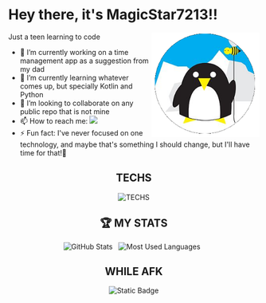 # Hey there, it's MagicStar7213!! #
<img src="github-avatar.png" align="right" width="216px" height="auto"/>
Just a teen learning to code

- 🔭 I’m currently working on a time management app as a suggestion from my dad
- 🌱 I’m currently learning whatever comes up, but specially Kotlin and Python
- 👯 I’m looking to collaborate on any public repo that is not mine
- 📫 How to reach me: <a href="mailto:saltaestrellas@hotmail.com"><img src="https://skillicons.dev/icons?i=gmail" width="20px" height="auto"/></a>
- ⚡ Fun fact: I've never focused on one technology, and maybe that's something I should change, but I'll have time for that!🤪

<div align="center">
  
## TECHS 
![TECHS](https://skillicons.dev/icons?i=kotlin,androidstudio,firebase,gradle,py,github,arduino,ubuntu&perline=4)

## 🏆 MY STATS
  <img height=175 alt="GitHub Stats" src="https://github-readme-stats.vercel.app/api?username=magicstar7213&show_icons=true&count_private=true&theme=dark" />&nbsp;&nbsp;
  <img height=175 alt="Most Used Languages" src="https://github-readme-stats.vercel.app/api/top-langs/?username=magicstar7213&layout=compact&theme=dark" />&nbsp;&nbsp;

## WHILE AFK
![Static Badge](https://img.shields.io/badge/-Cities%20Skylines-01aeef?style=for-the-badge&logo=data%3Aimage%2Fpng%3Bbase64%2CiVBORw0KGgoAAAANSUhEUgAAAJYAAACWCAYAAAA8AXHiAAAACXBIWXMAAA7EAAAOxAGVKw4bAAAVdUlEQVR4nO2de4wd113Hv2fu3Lveu36t164bP7Dd2EoUJyhOEzd1HNrEjdu0AVq3IKsPkT9a3lVQpCIk1BQiUZAqKgUV0coUREgJVSHQQuPShJSCH4CdkEDixEntXTuOY6%2B9fqz33rv3MXP4Y%2BbMnDMzZ95zX3t%2Bkr3fO%2Fc8fr8zZ85nzpnHJeSpKxTMKACCCKMAJXa6OFpZuPGNPjxatzoBAELcL6jb16TGpwnTRccxFEaHTuvWXpLsIWLvQUpdnXRvUgIQ1mGRv4btG%2BvQg6YJ3DgwPFp3AnVGmhgjUaJebI%2BI7HMhOubo2Y96aEZd0XR3JOJMnRv1wMhQaQ2A%2F5yKUoijQYBGTM3yUBSo7b%2BDqJO254BoXewEsDqe0%2FmoRCcwlodwnTd3LfNzUPTwme5bFuD2m%2FT8zNmQRBdo%2FXPOmk47G4ZH61aAFM5yAz9zCZrj87MxJ02IZh23sB2T0J9%2B06QPfChAiyhkf3NFIXXrc7blrfsBZwqFvCkU9oN2NgyPVijstV5wKKTgOhinqSdNlBYPy4IsgT%2F9qAnl9stwaOuSDhuYklIsyQhZ9OjbjTqK1L2uP2etA3BRKPxlqT3DHQWe3F7F5jFN3D5keu%2BRBk7MmQi7VvnAO8v40o0jfeNzEfqfznXw6Kvzbn%2Fg%2B0aIDkehgDFX37SkhJuXahhmW1SCO8QTD7ZsPVEhuG15KXNdhBBQ%2B1Sj3%2FT%2FzZqWk86BFU%2BnRiEJusY4TEYBoW3sj16dVzvw5fSbFq4nx0SheK0wzjUsOw2l1OnVw6qFUVui%2B8HP4tuB6wMxdSoU8uZUPmwaiEQhb1nqGghTKMzTFArtD5xGLK1QKNHugK1QqFCYowagUMibQmGeplBof%2BA0YmmFQol2m0ChMB0KKQC2mswPXc5QLVudZWX0HluFoRCQnw0sKBQSLt542rq7wYIjnG9iDO%2FDjkLrOONHbQTohYLCqEHGr20U2tuc0YtrPK92RrveD9HCcI0CRi5ndCcSnV9d%2FdCGYW2b1OKhMBCLYsMMm7bMjpdKNJdnqFFIY56xc1qhUGIKhQqFnHsKhQsahd97u4Onz3fgjpSQaiNnZBgxizs3b6JoFJ6dp3j0tWaaMGLb3nVl3LNKz1bIoKDwyGUD%2B6ZaiNOxonWB5ypOiMWg8FLLxL6pJpIgJqm%2BZamGe1bpCwOFJl9XXjoSW0Voty3S6m7ZgkAhdT%2B4dWbSnG%2Fd1Fxs6c%2FjuDZ3rAidwQYFhSalucVsmQxVRescZoVJH6dLpRfKrJCvKy%2BtUBhqCwOFTkdWKCwahbmAYVBQKPThXEyhUKqJ30%2BFQoXC3EyhMJXmfFMolOgMplDYbT0AKAzwc2hRKNSVl1YoDLWFgUL3g1unQiFcy0%2FnAoaBQSHXJ%2FKxwUQhIVAodHQOKKR8XXlphcJQWxAo5D64dS5AFFqwKBaFudjAoNDrR2YbTBRaBSgU5odCHivISQ8gCnM9tiKs%2BygEhTNqCX9tixhZ088K0zstmM%2FnbupsKOyGdbPz8qa7IxRxPRFGZyJq2zKj0DlnIe7WtLpoksgJk21WyP1f9DlWJhSmqFcTt3NMpNwIxmuSFn%2BeWWFKh%2F2a53j3dSbEeNu8EI3sfqaotycotOrnGjfL6MGC6hEKY8Ur0b3CVDdMobCHKHQL5P8WoxcICn1DTgY9wCjsiv%2FIwc8BQSHrXk6ZCoWFWa9w2xMUumUpFCoU5orC9A779eCikHTFf2T2U6Gw69q1VLPjXnGqC9YbFPIVLWAUEu7%2FwlDImkihMKkeXBR2x3%2Fk4OeAoNCqX6GwGyTsFW3VAumwo5DVolCYVA8uCom3zfvUz8FBoeMIFjgKewWq4k2hsKco5NpdoTCPoTW9w36tUKhQ6DjMHMECR2Hx1ivYqgVShcJInaZeXdhOuR5FYY3V1KPt%2FO5wnvyHrD%2B0WseqkV4dS%2FHs8dNtXGzaP7Qd0rOytMOSMsHDmyuB9ZcSNk9J0sFvXcZ%2Bhyudn3aU9t%2F4R15PULh3XRl715X9hfWR%2FXC6g4st9qkYFC7Tga%2FcvChVp0zeObprPUThAFgUapFfO%2FTDL1AMPAoHQdtR8o0ToFU7yHQPF0j7WwOQ4C8%2FFA6zKRSGmUIh%2B5RYKxQqFObQDgqFsTUAhcIMplAYZgqF7FNirVCoUJhDOygUxtYAFAozmEJhmCkUsk%2BJtUKhQmEO7aBQGFsDUCjMYAqFYaZQyD4l1gqFCoU5tENOKDx6xcBMa7iH8lpHhj9Xn5un%2BPFFo%2FvOddGOXzOjEwUYIU9doeEo9OhUtVAOK0Voia%2BDoIf0jCIlChO0HCVIw%2Bj4OuwoULpXOvOsMNposTGwOgZaD5%2BlmhX%2B3Bodq0fYbw9QmBJMGtz2Nxsmnps2MKIBv7C27NzTrcEaDIOMv4%2F70EwHr1wzsKmqYdc7dJjUcvuFqwZeumrG7pC3j5ewdanG1RFcNwGg2fU3DIpvvdkGpcDH1uhYWk7WI16fM3F4xkBVBz6xtpy4P%2F37xQ4m6xRbl5SwY8KFjEm5X1LjjALOPjEo8J232miaBB9YpWNDlYDa2%2F%2FhbBuznWJokgqFv71lBO9dUbKyxZxlfP9cG89N17FYJ9h32ygqJH5eSike%2Bt95vHLNxLblJXzj1lFn%2B6OvNfHS1Sbi9qy968p4eMtIopnR%2BSbF355po0Mp%2FvDmRdgypiWKfd9UC4dn6hgva%2FiL20ZBEuSllOIzRxuYrLdxzyodj%2F10snvkWxTYf76DZsvEr2yq4ONry06aw5cMzM6xyUefoTDuYqD72yokcV6uNvn2BOhJvYBJxCZIFDsRR%2BYkC6TaACKzawukVnLiVJFlYVFYyGP%2Fxz2oSJq67ULsWWjS%2FBpx88ryhy1UkoB0sRc5Kd8AnjI823uOQgDCkPvIsXnUjfAjcKpuCtVTSkEIwVTNxNdONn3p75rQ8dHrdM9iHRHyUuoZkdxApJqvHwD2TbXx%2Bpy4FqUR4Is3LMJiHR6jdjNZeedN4PdfbaITMfq8MmvaeUX%2Fj18zsG%2BqFZoXAJ6%2F4vrHx%2F6Pb3dwcKbjS%2F%2Bb7xrBxjHNSsv5zpcB3%2FY%2BROGfTbYw0zKDK6PefCIKz86b%2BOobTa7HWUlaJvDR6%2FRIFBK2PSUK%2F%2F5sG89Mt4WYdELw8OYRLNY9AXtQ2DKBPznRxLxs9hIctuPDqbqJr%2F6kifg7TLQfXejgaydbvvR71pSxcczzWo5ol3K1%2FFAY%2BoOOVECBPz%2FxpKEBaWR57fwJDiqp73zsQjoOhUTcrhFAi9hFFO5g7z0NcPPKj2Z%2B7TsIhbK8USi0NvUxCi0h9EauHNacorEhPcxJAXmS7f6hPhkKg%2FOSgDRw8rPtS3XgrfuX%2BmLz2t%2B82cJvvNjw%2BX%2FPKh0zD0Tn%2F%2FUXG3jyTFvIG42z6IkPEbYXiUJw30XpCOddzYYJ2FWJKAxKE6d8%2BS0u0Tp2Xq8R0X%2FA6lxRNloivnIppdBJvPwVDUK7CP7zpxqcls06pbNRSTlptYtCwgdPuEQBGhIcBZlkpwn5BS1Jw33pnxWGVOTRXhSFpfehMKD%2B%2BMa6JJEuCMcqJSgzf5rhnblS8benfW0XkDcPLR4vrIN5UQiPRgAKWV5fegLhgjGXnwidlkvDvdxNHPYDtrtss%2BuK0qL%2FgXmJBIUUuNA0MaIh1CoaMFHx7mDAAPD2fPTdAot1giU6xNi5kYht%2F%2Fz1FexZ43%2B5ytalJb%2F%2FRBJ7it97jqODUcgFEhuFrAwnDRV3JnE7q%2F88x5MmqHxJveIgy3UQqZahUEwTaITizh%2FXENW4712h48DPjIl1EYozDWDdD2b9eSlxdzAl%2BJ0bRvAHN43AhzxP7JvHNGweC3Y1DgqFUAcdhU5%2FzQmF0ookmpDsKIxTl7wOT3rn2BLTx58Rhxtho3oQCrntPh%2F6AYVf2DISuUB6smbiidPuehEb0tePanjkxhFf%2Bu3jpVgovHtCxyM3hlYNAPj6ZAvTHIZYmZ9eX3auezIrEQtHQSh8aHMFyyIuQq8f1QJOFYBlFeCh6%2F2xeu3uCd0fewAKWfmRGghE4a9tquB8M3y%2FTTcpvj7JFrC7jMIvbAl%2BKx1vz0x38MTpllAIpRTrRgm%2BFNCx%2BDRh23dOlLBzohSYhrenzrYx3WR0dsv89PoEL4AjFA9dP4IN1fijBo%2FC5WUtNFZpXiAQhV98tYm%2FPOVfuf%2FunVW8e3lwm%2FBl%2Fuqm6P328qzpdqzeoDCGZc2faVaWJX8%2Bs8L0eblSuPyzbYq3G%2F4Dr2XyIyV3Hpe2%2Fl6hMI62MnEdO8WQHjgrjJ0Xqf13M2WLPU3eKBSKtOGR5JngBKAwduwpZo6EPHWZqxFuxwrJfNcKHeOVZD3%2FQpPivy51UClZN5wlvRXk5VkDU3UT60Y17JyIsarosf3n2rjaodi6tIRN1Yj1Ao81TeDZ6Q4oKO5dpaOa8M2zbzZMvHTVwGiJYNeq5L6%2FeNXAmTrFxjGCm5e6iHt51sBUjYKfUYJQYf%2BYFHj2Qgctk2LnhI51o8liv9qm2H%2B%2BLZQfR7sPUwQuvCGYo8rys%2FBz54G1dChMpO3eXPhTOqyuAdPECQBcMAOvU80KN1QJRrRkQ2qUdai1JME65ooKwcoC3gV%2FpmGibgAggE6Ad41li2PeoDjdsG8ZctpR1GtHNYx5b8HJwV6fM53qFpcI1iTEXBybbpq4wlaJZAQL0Klmhd%2B7cwy3LIue4iexc%2FMmfuoH19Cx6%2F7lTRV8eeuiXOsAgA8erOGZ6Q6sHU7w2n1LMpXXMSk%2B%2Bz8NPH66jcCjEMA3bxvF7tX5v9d%2B0XevomUAoAS7V%2Bv4u%2FdIluEz2OdfauBPT3BLGv02K0w085JcK8y1LuoeZlnKLBFg37ZRAMDjp%2Bx1Oi%2FyiozFQ5tC2irFrFCLhcIg7Qkkq%2BZKLKT84OuD%2BZSpE%2BDPt43ilzZU3J1AAH6KX1gswrFSUFsF1BWlu7tAGmrcyFhYHbyRXOvQ7ZGLAgFYLDiWLIufCcpPohUKc4yFYbFpAN8%2Bw2GxyFj6FIX53TYDoG1S9%2F5s3060TKPWnZPevFxiafmUWk%2F%2Btqm8fKYrJBsKWyb3lLGkrhIoSs5mF4sfXK3j22%2BxhxwIl1Wsy6DWPVpRsYTr6FiaZnQ5Zchu2%2BaMDydC54rCz71Qx%2FfP%2BR9H4u39K0v4TuDsJR4K%2F%2B1CB7%2F43%2FXQOgDg%2BH2LsaISNv2W46NjUtz6r3O4EPGqpt%2B9YQS%2FtVl2UTkahX90fB6PnYh%2B%2FEtmLXYUh6DwdN3Eu380F1nW0zuquGNcclWg1yicN4AZ9ht%2FkgXS2U5wXrdghKKwbVLMNCmiFkjZQZoGhRTA5Ta1YwmY5dm6YdDo8kNQWDcgf2wurhYuwfljMSnsd5mFl9M2Q9qq17NCQvg0nnIJH5w%2FL7dVmsbVXJlBs7AINCRKIys%2FZMYXJ41sZpdFZypf4qf4RXydKwo1Pq%2BnKF4Hz17iodCbRloRCcnPpQ9M4zSs7AQzzsw15qyQjbo53L0Z2q4xyon0MYHOd1bIyhDSiyiU5XW%2FRCgKbx8v4bmd0SvMy%2FRgzAmxhswKhTQSFMbOK4nlsxsr2P2O6LsdzjVNfPJIA9EY8vvzzkUEz90d3V5bl5b6d1booBB2ec5OsJ3z9qEUKBwvE7xvZbzLSbmgMODaX1B7heaV%2BLOpSrCpGh3LqbomFiXRQbGMaIjdXkF%2Bil9E%2B1DIrJDweT1F8TozCnOxPkFhLIuHs%2BFdIGVlCOnzRWG3FkiFNAWhMP1CaHwU5tJWC2dWmE07sdAYaXKYFdKANIl95ouX6MLaKoEPhcwKBw2FVFZHziiU1hPbFjgKnTKE9N1H4cWmid97rYm2yQoE2BB1bNZw%2FGQXMXqFwmOzBh47Ef1%2BrGsdVl0xKLReIDePy21%2FmYdmjFQozHVWKKah3E4A8poVnqpTLCkDK8ryNBMVgntX6fjUkTp3ncwTPAnO64%2BF7yBeHRILl5595a3rTMO03ugX%2ByEFlhmBOiiWax3gfNPAZvtO2aA0izRgz5oy7j9Ux%2BW2mbjeIK1ZKLRbgvC9idvu1bB6u%2FefkJf9I14dlhdc%2BuB0k3UT9x%2BsY6ZFA79n%2F%2FasKeOJ26sY0WQniS4Kpb5ITzCTtAOk9Zhsx7G%2FWbSkjmsdit0HavhJzQxtr%2B0rdOzfUcV4OR9%2FxKu0Tm%2BmNhbtbV4Nq7fTAM2nsTQrD%2B6pgiwv2wtwv%2FOlB3D0soGPHK7jUssMTmPrj68t41t3VOE8Ee%2F4Y2kq8UdoDxquw9uBL8qfpmPCGhkI%2B5tBc%2FV4YznVsDrXZM0M9fmO8RKe3jGG5ZXs%2FuSKwvet1BF6QwGAm5a4i3XpZ4UURy538KGDdfzLXWNYXg7GGaUUH7tOx5N3VPGpo3U0nXOucBRqxHr0frYT5J9rty4LiYVHocS3taMaPrcx%2BjF3mX1zqm1dbA%2BJhR2npxomdh2Yw7M7F2NTlUjTbx8vYf%2BOMXzYwaJbfs8WSB%2FcUMGDG9I2FGUFh9ZBOT%2BOXjHwkUM1%2FPOOaugtMnvWlvHXqOIzTucCeBR6rQTgK7eMpgsD7Bc5xHKD6tm2vIRvbKumruevTrsPU8jqcEdQgqmaNXL9cOdY6NNJ77GxeP%2BhGi633PJZOXF07ijMolnVUSjk8fqflwz87OE6rrTDy%2F%2FEWuucS8CiI%2FOLZbJm4svH5z24lMSSUQOIRCHl0xCKk3UTuw%2FO4XQ9HhbHU2JxQB%2BmYI1qBXP4koEPH6oJ93oF5d2zRsf72SPu9nwkL%2F8ppZiqU9x7YA6TdSrscBkK89BxFki9C5gnayZ2HajhVN3%2FWidebx8v4ZPrK0LeuDrXWWGWf45FzAopKJfGTWuNXDVc7YT7xlVknwHk4%2F9k3cQHDszhVJ065fNHYd7tJcQSMiukfBpu1nZizsTuAzWcboTProPy9mRWWDgKKZfG0dYXBy4a%2BPnDNcyGYNEfaz74u4%2FNujh%2FHBRKY%2Bk%2BCnn9Rs3qXG81wrHYtVnhsWuGe791rKlCtM20TNadAFhPRr9wxf8i2DdqpusrvyJsx%2FAfMwYeOFzDH9%2ByKPDF%2FrNtd4e0TIqDMx0nlfVjAK7xP2snszmD4sHn69ZIxc0EeX1s1sBKz9t5vG%2Fo1pzP8adgzkFGgCttiucvG740Z%2BfDZ3Zv1AzsOlDDvm2j9lt0xAQX%2BDf%2BxdnVLHz1tpkeG41OMoim3jbTa02cAMAFM%2FA65ayQxtcCtgrQUbe19LvmmmiYdOoF0thGCtZdq6ggzXZKDg9T9JNWKOy1Jk4A4IIZeK1Q2GvNNdEwaYXCXmuFwrSaQKFQodA1wv31aYVChcJwrVDYa61QmFYTKBQqFLpGuL8%2BrVCoUBiuFQp7rRUK02oChcKFh8L%2FB9jKiG%2BfOJRqAAAAAElFTkSuQmCC)

</div>
